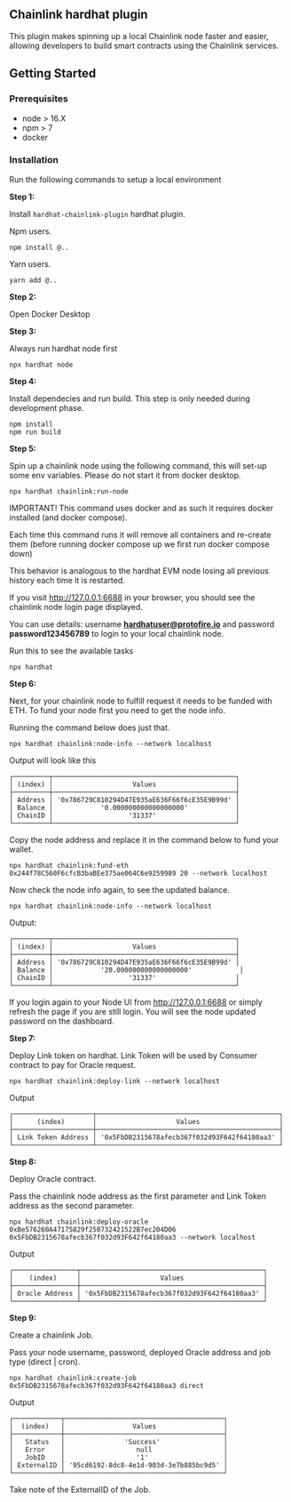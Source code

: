 ## Chainlink hardhat plugin

This plugin makes spinning up a local Chainlink node faster and easier, allowing developers to build smart contracts using the Chainlink services.

## Getting Started

### Prerequisites

- node > 16.X
- npm > 7
- docker

### Installation

Run the following commands to setup a local environment

**Step 1:**

Install `hardhat-chainlink-plugin` hardhat plugin.

Npm users.

```console
npm install @..
```

Yarn users.

```console
yarn add @..
```

**Step 2:**

Open Docker Desktop

**Step 3:**

Always run hardhat node first

```console
npx hardhat node
```

**Step 4:**

Install dependecies and run build. This step is only needed during development phase.

```console
npm install
npm run build
```

**Step 5:**

Spin up a chainlink node using the following command, this will set-up some env variables. Please do not start it from docker desktop. 

```console
npx hardhat chainlink:run-node
```
IMPORTANT! This command uses docker and as such it requires docker installed (and docker compose).

Each time this command runs it will remove all containers and re-create them (before running docker compose up we first run docker compose down)

This behavior is analogous to the hardhat EVM node losing all previous history each time it is restarted.

If you visit http://127.0.0.1:6688 in your browser, you should see the chainlink node login page displayed.

You can use details: username **hardhatuser@protofire.io** and password **password123456789** to login to your local chainlink node.

Run this to see the available tasks

```console
npx hardhat
```

**Step 6:**

Next, for your chainlink node to fulfill request it needs to be funded with ETH. To fund your node first you need to get the node info.

Running the command below does just that.

```console
npx hardhat chainlink:node-info --network localhost
```

Output will look like this

```console
┌─────────┬──────────────────────────────────────────────┐
│ (index) │                    Values                    │
├─────────┼──────────────────────────────────────────────┤
│ Address │ '0x786729C810294D47E935aE636F66f6cE35E9B99d' │
│ Balance │            '0.000000000000000000'            │
│ ChainID │                   '31337'                    │
└─────────┴──────────────────────────────────────────────┘
```

Copy the node address and replace it in the command below to fund your wallet.

```console
npx hardhat chainlink:fund-eth 0x244f78C560F6cfcB3baBEe375ae064C6e9259989 20 --network localhost
```

Now check the node info again, to see the updated balance.

```console
npx hardhat chainlink:node-info --network localhost
```

Output:

```console
┌─────────┬──────────────────────────────────────────────┐
│ (index) │                    Values                    │
├─────────┼──────────────────────────────────────────────┤
│ Address │ '0x786729C810294D47E935aE636F66f6cE35E9B99d' │
│ Balance │            '20.000000000000000000'            │
│ ChainID │                   '31337'                    │
└─────────┴──────────────────────────────────────────────┘
```

If you login again to your Node UI from http://127.0.0.1:6688 or simply refresh the page if you are still login. You will see the node updated password on the dashboard.

**Step 7:**

Deploy Link token on hardhat. Link Token will be used by Consumer contract to pay for Oracle request.

```console
npx hardhat chainlink:deploy-link --network localhost
```

Output

```console
┌────────────────────┬──────────────────────────────────────────────┐
│      (index)       │                    Values                    │
├────────────────────┼──────────────────────────────────────────────┤
│ Link Token Address │ '0x5FbDB2315678afecb367f032d93F642f64180aa3' │
└────────────────────┴──────────────────────────────────────────────┘
```

**Step 8:**

Deploy Oracle contract.

Pass the chainlink node address as the first parameter and Link Token address as the second parameter.

```console
npx hardhat chainlink:deploy-oracle 0xBe576260A47175829f250732421522B7ec204D06 0x5FbDB2315678afecb367f032d93F642f64180aa3 --network localhost
```

Output

```console
┌────────────────┬──────────────────────────────────────────────┐
│    (index)     │                    Values                    │
├────────────────┼──────────────────────────────────────────────┤
│ Oracle Address │ '0x5FbDB2315678afecb367f032d93F642f64180aa3' │
└────────────────┴──────────────────────────────────────────────┘
```

**Step 9:**

Create a chainlink Job.

Pass your node username, password, deployed Oracle address and job type (direct | cron).

```console
npx hardhat chainlink:create-job 0x5FbDB2315678afecb367f032d93F642f64180aa3 direct
```

Output

```console
┌────────────┬────────────────────────────────────────┐
│  (index)   │                 Values                 │
├────────────┼────────────────────────────────────────┤
│   Status   │               'Success'                │
│   Error    │                  null                  │
│   JobID    │                  '1'                   │
│ ExternalID │ '95cd6192-8dc8-4e1d-903d-3e7b885bc9d5' │
└────────────┴────────────────────────────────────────┘
```

Take note of the ExternalID of the Job.
